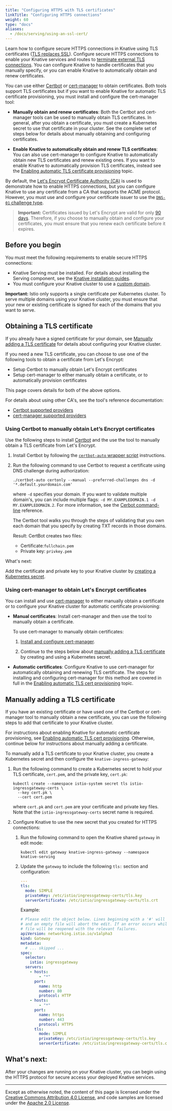 ```yaml
---
title: "Configuring HTTPS with TLS certificates"
linkTitle: "Configuring HTTPS connections"
weight: 60
type: "docs"
aliases:
  - /docs/serving/using-an-ssl-cert/
---
```


Learn how to configure secure HTTPS connections in Knative using TLS
certificates
([TLS replaces SSL](https://en.wikipedia.org/wiki/Transport_Layer_Security)).
Configure secure HTTPS connections to enable your Knative services and routes to
[terminate external TLS connections](https://en.wikipedia.org/wiki/Transport_Layer_Security#TLS_interception).
You can configure Knative to handle certificates that you manually specify, or
you can enable Knative to automatically obtain and renew certificates.

You can use either [Certbot][cb] or [cert-manager][cm] to obtain certificates.
Both tools support TLS certificates but if you want to enable Knative for
automatic TLS certificate provisioning, you must install and configure the
cert-manager tool:

- **Manually obtain and renew certificates**: Both the Certbot and cert-manager
  tools can be used to manually obtain TLS certificates. In general, after you
  obtain a certificate, you must create a Kubernetes secret to use that
  certificate in your cluster. See the complete set of steps below for details
  about manually obtaining and configuring certificates.

- **Enable Knative to automatically obtain and renew TLS certificates**: You can
  also use cert-manager to configure Knative to automatically obtain new TLS
  certificates and renew existing ones. If you want to enable Knative to
  automatically provision TLS certificates, instead see the
  [Enabling automatic TLS certificate provisioning](./using-auto-tls.md) topic.

By default, the [Let's Encrypt Certificate Authority (CA)][le] is used to
demonstrate how to enable HTTPS connections, but you can configure Knative to
use any certificate from a CA that supports the ACME protocol. However, you must
use and configure your certificate issuer to use the
[`DNS-01` challenge type](https://letsencrypt.org/docs/challenge-types/#dns-01-challenge).

> **Important:** Certificates issued by Let's Encrypt are valid for only [90
> days][le-faqs]. Therefore, if you choose to manually obtain and configure your
> certificates, you must ensure that you renew each certificate before it
> expires.

[cm]: https://github.com/jetstack/cert-manager
[cm-docs]: https://cert-manager.readthedocs.io/en/latest/getting-started/
[cm-providers]:
  http://docs.cert-manager.io/en/latest/tasks/acme/configuring-dns01/index.html?highlight=supported%20DNS01%20providers#supported-dns01-providers
[le]: https://letsencrypt.org
[le-faqs]: https://letsencrypt.org/docs/faq/
[cb]: https://certbot.eff.org
[cb-docs]: https://certbot.eff.org/docs/install.html#certbot-auto
[cb-providers]: https://certbot.eff.org/docs/using.html#changing-the-acme-server
[cb-cli]: https://certbot.eff.org/docs/using.html#certbot-command-line-options

## Before you begin

You must meet the following requirements to enable secure HTTPS connections:

- Knative Serving must be installed. For details about installing the Serving
  component, see the [Knative installation guides](../install/).
- You must configure your Knative cluster to use a
  [custom domain](./using-a-custom-domain.md).

**Important:** Istio only supports a single certificate per Kubernetes cluster.
To serve multiple domains using your Knative cluster, you must ensure that your
new or existing certificate is signed for each of the domains that you want to
serve.

## Obtaining a TLS certificate

If you already have a signed certificate for your domain, see
[Manually adding a TLS certificate](#manually-adding-a-tls-certificate) for
details about configuring your Knative cluster.

If you need a new TLS certificate, you can choose to use one of the following
tools to obtain a certificate from Let's Encrypt:

- Setup Certbot to manually obtain Let's Encrypt certificates
- Setup cert-manager to either manually obtain a certificate, or to automatically provision certificates

This page covers details for both of the above options.

For details about using other CA's, see the tool's reference documentation:

- [Certbot supported providers][cb-providers]
- [cert-manager supported providers][cm-providers]

### Using Certbot to manually obtain Let’s Encrypt certificates

Use the following steps to install [Certbot][cb] and the use the tool to
manually obtain a TLS certificate from Let's Encrypt.

1. Install Certbot by following the [`certbot-auto` wrapper script][cb-docs]
   instructions.

1. Run the following command to use Certbot to request a certificate using DNS
   challenge during authorization:

   ```shell
   ./certbot-auto certonly --manual --preferred-challenges dns -d '*.default.yourdomain.com'
   ```

   where `-d` specifies your domain. If you want to validate multiple domain's,
   you can include multiple flags:
   `-d MY.EXAMPLEDOMAIN.1 -d MY.EXAMPLEDOMAIN.2`. For more information, see the
   [Cerbot command-line][cb-cli] reference.

   The Certbot tool walks you through the steps of validating that you own each
   domain that you specify by creating TXT records in those domains.

   Result: CertBot creates two files:

   - Certificate:`fullchain.pem`
   - Private key: `privkey.pem`

What's next:

Add the certificate and private key to your Knative cluster by
[creating a Kubernetes secret](#manually-adding-a-tls-certificate).

### Using cert-manager to obtain Let's Encrypt certificates

You can install and use [cert-manager][cm] to either manually obtain a
certificate or to configure your Knative cluster for automatic certificate
provisioning:

- **Manual certificates**: Install cert-manager and then use the tool to
  manually obtain a certificate.

  To use cert-manager to manually obtain certificates:

  1.  [Install and configure cert-manager](./installing-cert-manager.md).

  1.  Continue to the steps below about
      [manually adding a TLS certificate](#manually-adding-a-tls-certificate) by
      creating and using a Kubernetes secret.

- **Automatic certificates**: Configure Knative to use cert-manager for
  automatically obtaining and renewing TLS certificate. The steps for installing
  and configuring cert-manager for this method are covered in full in the
  [Enabling automatic TLS cert provisioning](./using-auto-tls.md) topic.

## Manually adding a TLS certificate

If you have an existing certificate or have used one of the Certbot or
cert-manager tool to manually obtain a new certificate, you can use the
following steps to add that certificate to your Knative cluster.

For instructions about enabling Knative for automatic certificate provisioning,
see [Enabling automatic TLS cert provisioning](./using-auto-tls.md). Otherwise,
continue below for instructions about manually adding a certificate.

To manually add a TLS certificate to your Knative cluster, you create a
Kubernetes secret and then configure the `knative-ingress-gateway`:

1. Run the following command to create a Kubernetes secret to hold your TLS
   certificate, `cert.pem`, and the private key, `cert.pk`:

   ```shell
   kubectl create --namespace istio-system secret tls istio-ingressgateway-certs \
     --key cert.pk \
     --cert cert.pem
   ```

   where `cert.pk` and `cert.pem` are your certificate and private key files.
   Note that the `istio-ingressgateway-certs` secret name is required.

1. Configure Knative to use the new secret that you created for HTTPS
   connections:

   1. Run the following command to open the Knative shared `gateway` in edit
      mode:

      ```shell
      kubectl edit gateway knative-ingress-gateway --namespace knative-serving
      ```

   1. Update the `gateway` to include the following `tls:` section and
      configuration:

      ```yaml
      ---
      tls:
        mode: SIMPLE
        privateKey: /etc/istio/ingressgateway-certs/tls.key
        serverCertificate: /etc/istio/ingressgateway-certs/tls.crt
      ```

      Example:

      ```yaml
      # Please edit the object below. Lines beginning with a '#' will be ignored.
      # and an empty file will abort the edit. If an error occurs while saving this
      # file will be reopened with the relevant failures.
      apiVersion: networking.istio.io/v1alpha3
      kind: Gateway
      metadata:
        # ... skipped ...
      spec:
        selector:
          istio: ingressgateway
        servers:
          - hosts:
              - "*"
            port:
              name: http
              number: 80
              protocol: HTTP
          - hosts:
              - "*"
            port:
              name: https
              number: 443
              protocol: HTTPS
            tls:
              mode: SIMPLE
              privateKey: /etc/istio/ingressgateway-certs/tls.key
              serverCertificate: /etc/istio/ingressgateway-certs/tls.crt
      ```

## What's next:

After your changes are running on your Knative cluster, you can begin using the
HTTPS protocol for secure access your deployed Knative services.

---

Except as otherwise noted, the content of this page is licensed under the
[Creative Commons Attribution 4.0 License](https://creativecommons.org/licenses/by/4.0/),
and code samples are licensed under the
[Apache 2.0 License](https://www.apache.org/licenses/LICENSE-2.0).
